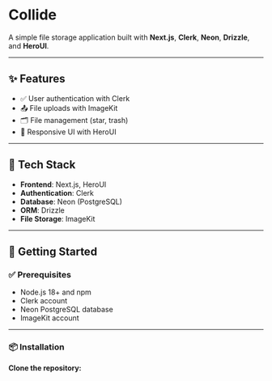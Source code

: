 # Collide

A simple file storage application built with **Next.js**, **Clerk**, **Neon**, **Drizzle**, and **HeroUI**.

---

## ✨ Features

- ✅ User authentication with Clerk  
- 📤 File uploads with ImageKit  
- 🗂️ File management (star, trash)  
- 📱 Responsive UI with HeroUI  

---

## 🧰 Tech Stack

- **Frontend**: Next.js, HeroUI  
- **Authentication**: Clerk  
- **Database**: Neon (PostgreSQL)  
- **ORM**: Drizzle  
- **File Storage**: ImageKit  

---

## 🚀 Getting Started

### ✅ Prerequisites

- Node.js 18+ and npm  
- Clerk account  
- Neon PostgreSQL database  
- ImageKit account  

---

### 📦 Installation

**Clone the repository:**
